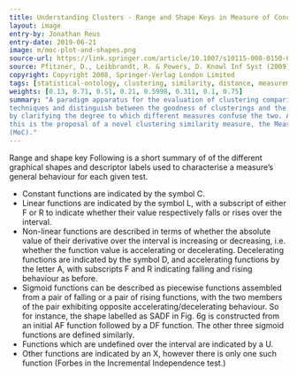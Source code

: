 ```yaml
---
title: Understanding Clusters - Range and Shape Keys in Measure of Concordance
layout: image
entry-by: Jonathan Reus
entry-date: 2019-06-21
image: m/moc-plot-and-shapes.png
source-url: https://link.springer.com/article/10.1007/s10115-008-0150-6
source: Pfitzner, D., Leibbrandt, R. & Powers, D. Knowl Inf Syst (2009) 19 361. https://doi.org/10.1007/s10115-008-0150-6
copyright: Copyright 2008, Springer-Verlag London Limited
tags: [statistical-ontology, clustering, similarity, distance, measurement, collection, cost, evaluation]
weights: [0.13, 0.71, 0.51, 0.21, 0.5998, 0.311, 0.1, 0.75]
summary: "A paradigm apparatus for the evaluation of clustering comparison
techniques and distinguish between the goodness of clusterings and the similarity of clusterings
by clarifying the degree to which different measures confuse the two. Accompanying
this is the proposal of a novel clustering similarity measure, the Measure of Concordance
(MoC)."
---
```

Range and shape key Following is a short summary of of the different graphical shapes and
descriptor labels used to characterise a measure’s general behaviour for each given test.

* Constant functions are indicated by the symbol C.
* Linear functions are indicated by the symbol L, with a subscript of either F or R to
indicate whether their value respectively falls or rises over the interval.
* Non-linear functions are described in terms of whether the absolute value of their derivative
over the interval is increasing or decreasing, i.e. whether the function value is
accelerating or decelerating. Decelerating functions are indicated by the symbol D, and accelerating functions by the letter A, with subscripts F and R indicating falling and
rising behaviour as before.
* Sigmoid functions can be described as piecewise functions assembled from a pair of
falling or a pair of rising functions, with the two members of the pair exhibiting opposite
accelerating/decelerating behaviour. So for instance, the shape labelled as SADF in Fig. 6g
is constructed from an initial AF function followed by a DF function. The other three
sigmoid functions are defined similarly.
* Functions which are undefined over the interval are indicated by a U.
* Other functions are indicated by an X, however there is only one such function (Forbes
in the Incremental Independence test.)
